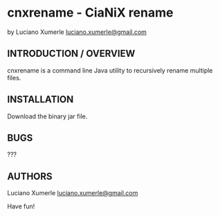 # cnxrename - CiaNiX rename

by Luciano Xumerle <luciano.xumerle@gmail.com>

## INTRODUCTION / OVERVIEW

cnxrename is a command line Java utility to recursively rename multiple files.

## INSTALLATION

Download the binary jar file.

## BUGS

???

## AUTHORS

Luciano Xumerle <luciano.xumerle@gmail.com>

Have fun!
